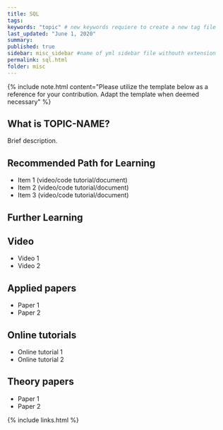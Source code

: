 ```yaml
---
title: SQL
tags:
keywords: "topic" # new keywords requiere to create a new tag file
last_updated: "June 1, 2020"
summary: 
published: true
sidebar: misc_sidebar #name of yml sidebar file withouth extension
permalink: sql.html
folder: misc
---
```



{% include note.html content="Please utilize the template below as a reference for your contribution. Adapt the template when deemed necessary" %}

## What is TOPIC-NAME?

Brief description.


## Recommended Path for Learning

* Item 1 (video/code tutorial/document)
* Item 2 (video/code tutorial/document)
* Item 3 (video/code tutorial/document)

## Further Learning

## Video

* Video 1
* Video 2

## Applied papers 

* Paper 1
* Paper 2

## Online tutorials

* Online tutorial 1
* Online tutorial 2

## Theory papers 
* Paper 1
* Paper 2

{% include links.html %}